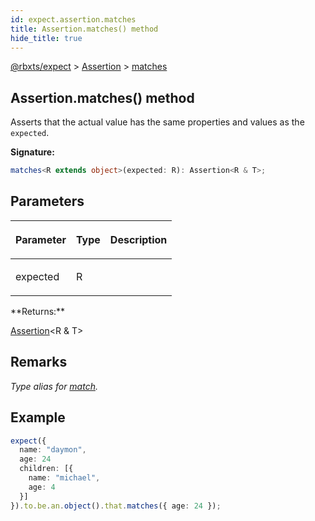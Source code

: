 ```yaml
---
id: expect.assertion.matches
title: Assertion.matches() method
hide_title: true
---
```


[@rbxts/expect](./expect.md) &gt; [Assertion](./expect.assertion.md) &gt; [matches](./expect.assertion.matches.md)

## Assertion.matches() method

Asserts that the actual value has the same properties and values as the `expected`<!-- -->.

**Signature:**

```typescript
matches<R extends object>(expected: R): Assertion<R & T>;
```

## Parameters

<table><thead><tr><th>

Parameter


</th><th>

Type


</th><th>

Description


</th></tr></thead>
<tbody><tr><td>

expected


</td><td>

R


</td><td>


</td></tr>
</tbody></table>
**Returns:**

[Assertion](./expect.assertion.md)<!-- -->&lt;R &amp; T&gt;

## Remarks

_Type alias for [match](./expect.assertion.match.md)<!-- -->._

## Example


```ts
expect({
  name: "daymon",
  age: 24
  children: [{
    name: "michael",
    age: 4
  }]
}).to.be.an.object().that.matches({ age: 24 });
```
